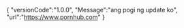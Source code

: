 {
   "versionCode":"1.0.0",
   "Message":"ang pogi ng update ko",
   "url":"https://www.pornhub.com"
}
